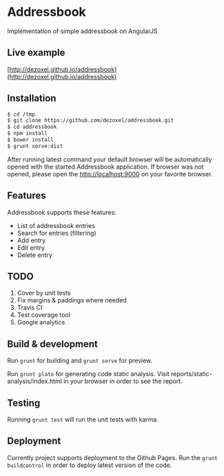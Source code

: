 # Addressbook
Implementation of simple addressbook on AngularJS

## Live example
[http://dezoxel.github.io/addressbook](http://dezoxel.github.io/addressbook)

## Installation
```bash
$ cd /tmp
$ git clone https://github.com/dezoxel/addressbook.git
$ cd addressbook
$ npm install
$ bower install
$ grunt serve:dist
```

After running latest command your default browser will be automatically opened with the started Addressbook application.
If browser was not opened, please open the [http://localhost:9000](http://localhost:9000) on your favorite browser.

## Features

Addressbook supports these features:
- List of addressbook entries
- Search for entries (filtering)
- Add entry
- Edit entry
- Delete entry

## TODO
1. Cover by unit tests
2. Fix margins & paddings where needed
3. Travis CI
4. Test coverage tool
5. Google analytics


## Build & development

Run `grunt` for building and `grunt serve` for preview.

Run `grunt plato` for generating code static analysis. Visit reports/static-analysis/index.html in your browser in order
to see the report.

## Testing

Running `grunt test` will run the unit tests with karma.

## Deployment

Currently project supports deployment to the Github Pages. Run the `grunt buildcontrol` in order to deploy latest
version of the code.